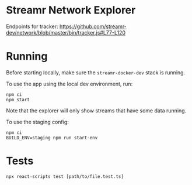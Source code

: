 # Streamr Network Explorer

Endpoints for tracker: https://github.com/streamr-dev/network/blob/master/bin/tracker.js#L77-L120

# Running

Before starting locally, make sure the `streamr-docker-dev` stack is running.

To use the app using the local dev environment, run:

```
npm ci
npm start
```

Note that the explorer will only show streams that have some data running.

To use the staging config:

```
npm ci
BUILD_ENV=staging npm run start-env
```

# Tests

```
npx react-scripts test [path/to/file.test.ts]
```
